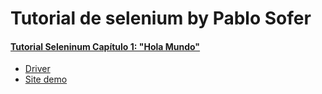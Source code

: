 # Tutorial de selenium by Pablo Sofer

#### [Tutorial Seleninum Capítulo 1: "Hola Mundo"](https://www.youtube.com/watch?v=N-rdcdWmYck&list=PLjM3-neCG6qx4RFeq2X-TpWS_tJTk1qZP&index=2)

- [Driver](https://chromedriver.storage.googleapis.com/index.html?path=75.0.3770.90/)
- [Site demo](http://newtours.demoaut.com/)